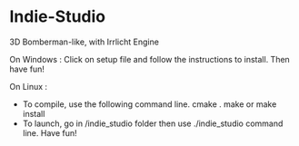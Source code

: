 # Indie-Studio
3D Bomberman-like, with Irrlicht Engine

On Windows :
Click on setup file and follow the instructions to install. Then have fun!

On Linux :
- To compile, use the following command line.
  cmake .
  make or make install
- To launch, go in /indie_studio folder then use ./indie_studio command line. Have fun!
